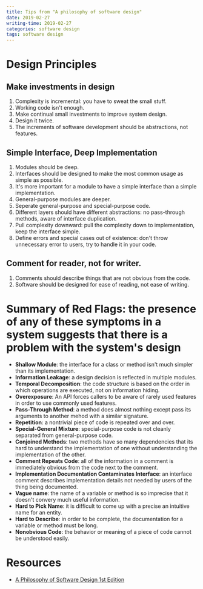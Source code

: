 ```yaml
---
title: Tips from "A philosophy of software design"
date: 2019-02-27
writing-time: 2019-02-27
categories: software design
tags: software design
---
```


# Design Principles

## Make investments in design

1. Complexity is incremental: you have to sweat the small stuff.
1. Working code isn't enough.
1. Make continual small investments to improve system design.
1. Design it twice.
1. The increments of software development should be abstractions, not features.

## Simple Interface, Deep Implementation

1. Modules should be deep.
1. Interfaces should be designed to make the most common usage as simple as possible.
1. It's more important for a module to have a simple interface than a simple implementation.
1. General-purpose modules are deeper.
1. Seperate general-purpose and special-purpose code.
1. Different layers should have different abstractions: no pass-through methods, aware of interface duplication.
1. Pull complexity downward: pull the complexity down to implementation, keep the interface simple.
1. Define errors and special cases out of existence: don't throw unnecessary error to users, try to handle it in your code.

## Comment for reader, not for writer.

1. Comments should describe things that are not obvious from the code.
1. Software should be designed for ease of reading, not ease of writing.


# Summary of Red Flags: the presence of any of these symptoms in a system suggests that there is a problem with the system's design

+ **Shallow Module**: the interface for a class or method isn't much simpler than its implementation.
+ **Information Leakage**: a design decision is reflected in multiple modules.
+ **Temporal Decomposition**: the code structure is based on the order in which operations are executed, not on information hiding.
+ **Overexposure**: An API forces callers to be aware of rarely used features in order to use commonly used features.
+ **Pass-Through Method**: a method does almost nothing except pass its arguments to another mehod with a similar signature.
+ **Repetition**: a nontrivial piece of code is repeated over and over.
+ **Special-General Mixture**: special-purpose code is not cleanly separated from general-purpose code.
+ **Conjoined Methods**: two methods have so many dependencies that its hard to understand the implementation of one without understanding the implementation of the other.
+ **Comment Repeats Code**: all of the information in a comment is immediately obvious from the code next to the comment.
+ **Implementation Documentation Contaminates Interface**: an interface comment describes implementation details not needed by users of the thing being documented.
+ **Vague name**: the name of a variable or method is so imprecise that it doesn't convery much useful information.
+ **Hard to Pick Name**: it is difficult to come up with a precise an intuitive name for an entity.
+ **Hard to Describe**: in order to be complete, the documentation for a variable or method must be long.
+ **Nonobvious Code**: the behavior or meaning of a piece of code cannot be understood easily.


# Resources

+ [A Philosophy of Software Design 1st Edition](https://www.amazon.com/Philosophy-Software-Design-John-Ousterhout/dp/1732102201)
